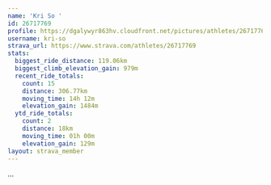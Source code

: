 ```yaml
---
name: 'Kri So '
id: 26717769
profile: https://dgalywyr863hv.cloudfront.net/pictures/athletes/26717769/7761026/13/large.jpg
username: kri-so
strava_url: https://www.strava.com/athletes/26717769
stats:
  biggest_ride_distance: 119.06km
  biggest_climb_elevation_gain: 979m
  recent_ride_totals:
    count: 15
    distance: 306.77km
    moving_time: 14h 12m
    elevation_gain: 1484m
  ytd_ride_totals:
    count: 2
    distance: 18km
    moving_time: 01h 00m
    elevation_gain: 129m
layout: strava_member
--- 
```

...
